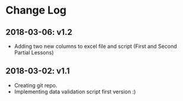 Change Log
==========

2018-03-06: v1.2
--------------------

* Adding two new columns to excel file and script (First and Second Partial Lessons)


2018-03-02: v1.1
--------------------

* Creating git repo.
* Implementing data validation script first version :)